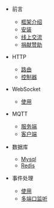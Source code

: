 * 前言
    * [框架介绍](zh-cn/README.md)
    * [安装](zh-cn/install.md)
    * [线上交流](zh-cn/communication.md)
    * [捐献赞助](zh-cn/donate.md)

* HTTP
    * [路由](zh-cn/http/router.md)
    * [控制器](zh-cn/http/controller.md)

* WebSocket
    * [使用](zh-cn/websocket/init.md)

* MQTT
    * [服务端](zh-cn/mqtt/server.md)
    * [客户端](zh-cn/mqtt/client.md)

* 数据库
    * [Mysql](zh-cn/database/mysql.md)
    * [Redis](zh-cn/database/redis.md)

* 事件处理
    * [使用](zh-cn/listens.md)
    * [多端口监听](zh-cn/multi-port-listen.md)